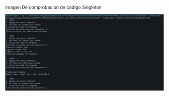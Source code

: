 Imagen De comprobacion de codigo Singleton

![Image Alt](https://github.com/TheSebita122/Entrega-Trabajos/blob/982087ae62ca7f5c2c4b65bd128465e6aa19626f/Codigo%20Funcional.png)
